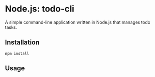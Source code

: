 # Node.js: todo-cli
A simple command-line application written in Node.js that manages todo tasks.

## Installation
```
npm install 
```

## Usage
